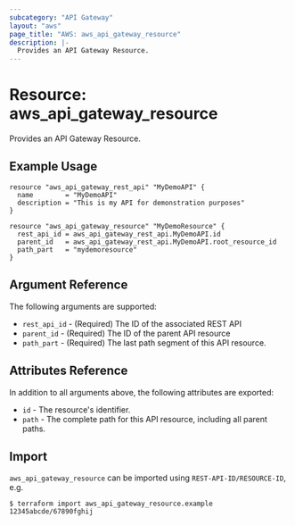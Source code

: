 ```yaml
---
subcategory: "API Gateway"
layout: "aws"
page_title: "AWS: aws_api_gateway_resource"
description: |-
  Provides an API Gateway Resource.
---
```


# Resource: aws_api_gateway_resource

Provides an API Gateway Resource.

## Example Usage

```hcl
resource "aws_api_gateway_rest_api" "MyDemoAPI" {
  name        = "MyDemoAPI"
  description = "This is my API for demonstration purposes"
}

resource "aws_api_gateway_resource" "MyDemoResource" {
  rest_api_id = aws_api_gateway_rest_api.MyDemoAPI.id
  parent_id   = aws_api_gateway_rest_api.MyDemoAPI.root_resource_id
  path_part   = "mydemoresource"
}
```

## Argument Reference

The following arguments are supported:

* `rest_api_id` - (Required) The ID of the associated REST API
* `parent_id` - (Required) The ID of the parent API resource
* `path_part` - (Required) The last path segment of this API resource.

## Attributes Reference

In addition to all arguments above, the following attributes are exported:

* `id` - The resource's identifier.
* `path` - The complete path for this API resource, including all parent paths.

## Import

`aws_api_gateway_resource` can be imported using `REST-API-ID/RESOURCE-ID`, e.g.

```
$ terraform import aws_api_gateway_resource.example 12345abcde/67890fghij
```
